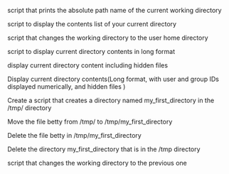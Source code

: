 script that prints the absolute path name of the current working directory

script to display the contents list of your current directory

script that changes the working directory to the user home directory

script to display current directory contents in long format

display current directory content including hidden files

Display current directory contents(Long format, with user and group IDs displayed numerically, and hidden files )

Create a script that creates a directory named my_first_directory in the /tmp/ directory

Move the file betty from /tmp/ to /tmp/my_first_directory

Delete the file betty in /tmp/my_first_directory

Delete the directory my_first_directory that is in the /tmp directory

script that changes the working directory to the previous one
